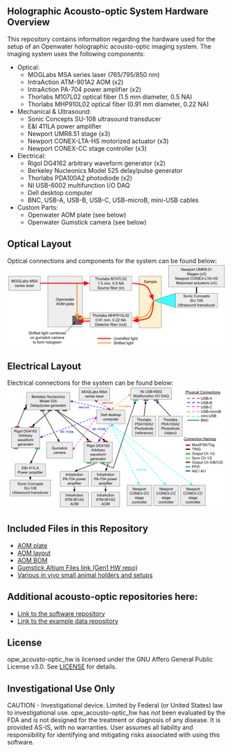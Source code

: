 ## Holographic Acousto-optic System Hardware Overview
This repository contains information regarding the hardware used for the setup of an Openwater holographic acousto-optic imaging system. The imaging system uses the following components:
- Optical:
  - MOGLabs MSA series laser (765/795/850 nm)
  - IntraAction ATM-901A2 AOM (x2)
  - IntraAction PA-704 power amplifier (x2)
  - Thorlabs M107L02 optical fiber (1.5 mm diameter, 0.5 NA)
  - Thorlabs MHP910L02 optical fiber (0.91 mm diameter, 0.22 NA)
- Mechanical & Ultrasound:
  - Sonic Concepts SU-108 ultrasound transducer
  - E&I 411LA power amplifier
  - Newport UMR8.51 stage (x3)
  - Newport CONEX-LTA-HS motorized actuator (x3)
  - Newport CONEX-CC stage controller (x3)
- Electrical:
  - Rigol DG4162 arbitrary waveform generator (x2)
  - Berkeley Nucleonics Model 525 delay/pulse generator
  - Thorlabs PDA100A2 photodiode (x2)
  - NI USB-6002 multifunction I/O DAQ
  - Dell desktop computer
  - BNC, USB-A, USB-B, USB-C, USB-microB, mini-USB cables
- Custom Parts:
  - Openwater AOM plate (see below)
  - Openwater Gumstick camera (see below)

## Optical Layout
Optical connections and components for the system can be found below:
![Diagram of optical path.](opw_acousto-optic_OptSysDiagram.png)

## Electrical Layout
Electrical connections for the system can be found below:
![Diagram of electrical connections for system.](opw_acousto-optic_ElecSysDiagram.png)

## Included Files in this Repository
- [AOM plate](opw_acousto-optic_AomPlate.EASM)
- [AOM layout](opw_acousto-optic_AomPlateLayout.png)
- [AOM BOM](opw_acousto-optic_AomPlateBOM.xlsx)
- [Gumstick Altium Files link (Gen1 HW repo)](gumstick_AltiumFiles.zip)
- [Various in vivo small animal holders and setups](Animal_Holders)

## Additional acousto-optic repositories here:
- [Link to the software repository](https://github.com/OpenwaterInternet/opw_acousto-optic_sw/)
- [Link to the example data repository](https://github.com/OpenwaterInternet/opw_acousto-optic_data/)

## License
opw_acousto-optic_hw is licensed under the GNU Affero General Public License v3.0. See [LICENSE](LICENSE) for details.

## Investigational Use Only
CAUTION - Investigational device. Limited by Federal (or United States) law to investigational use. opw_acousto-optic_hw has *not* been evaluated by the FDA and is not designed for the treatment or diagnosis of any disease. It is provided AS-IS, with no warranties. User assumes all liability and responsibility for identifying and mitigating risks associated with using this software.
